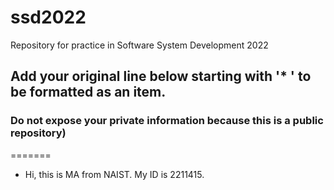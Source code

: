 # ssd2022
Repository for practice in Software System Development 2022
## Add your original line below starting with '* ' to be formatted as an item.
### Do not expose your private information because this is a public repository)
=======

* Hi, this is MA from NAIST. My ID is 2211415.
